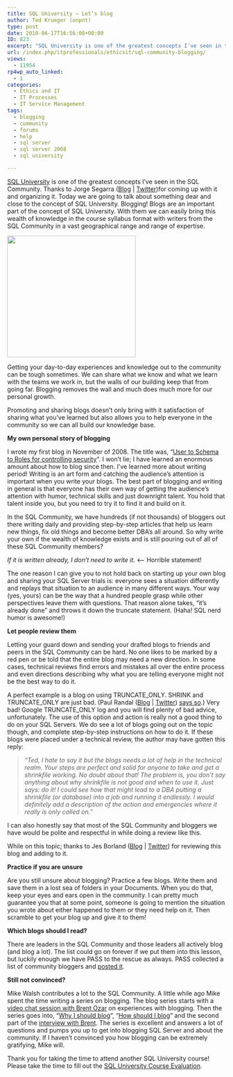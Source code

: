 ```yaml
---
title: SQL University – Let’s blog
author: Ted Krueger (onpnt)
type: post
date: 2010-06-17T16:56:08+00:00
ID: 823
excerpt: "SQL University is one of the greatest concepts I've seen in the SQL Community.  Thanks to Jorge for coming up with it and organizing it.  Today we are going to talk about something dear and close to the concept of SQL University.  Blogging!  Blogs are an important part of the concept of SQL University.  With them we can easily bring this wealth of knowledge in the course syllabus format with writers from the SQL Community in a vast geographical range and range of expertise."
url: /index.php/itprofessionals/ethicsit/sql-community-blogging/
views:
  - 11954
rp4wp_auto_linked:
  - 1
categories:
  - Ethics and IT
  - IT Processes
  - IT Service Management
tags:
  - blogging
  - community
  - forums
  - help
  - sql server
  - sql server 2008
  - sql university

---
```

[SQL University][1] is one of the greatest concepts I&#8217;ve seen in the SQL Community. Thanks to Jorge Segarra ([Blog][2] | [Twitter][3])for coming up with it and organizing it. Today we are going to talk about something dear and close to the concept of SQL University. Blogging! Blogs are an important part of the concept of SQL University. With them we can easily bring this wealth of knowledge in the course syllabus format with writers from the SQL Community in a vast geographical range and range of expertise. 

<div class="image_block">
  <img src="/wp-content/uploads/blogs/ITProfessionals/blog.gif" alt="" title="" width="296" height="280" />
</div>

Getting your day-to-day experiences and knowledge out to the community can be tough sometimes. We can share what we know and what we learn with the teams we work in, but the walls of our building keep that from going far. Blogging removes the wall and much does much more for our personal growth. 

Promoting and sharing blogs doesn’t only bring with it satisfaction of sharing what you’ve learned but also allows you to help everyone in the community so we can all build our knowledge base.

**My own personal story of blogging**

I wrote my first blog in November of 2008. The title was, &#8220;[User to Schema to Roles for controlling security][4]&#8220;. I won’t lie; I have learned an enormous amount about how to blog since then. I’ve learned more about writing period! Writing is an art form and catching the audience’s attention is important when you write your blogs. The best part of blogging and writing in general is that everyone has their own way of getting the audience’s attention with humor, technical skills and just downright talent. You hold that talent inside you, but you need to try it to find it and build on it. 

In the SQL Community, we have hundreds (if not thousands) of bloggers out there writing daily and providing step-by-step articles that help us learn new things, fix old things and become better DBA’s all around. So why write your own if the wealth of knowledge exists and is still pouring out of all of these SQL Community members?

_If it is written already, I don’t need to write it._ <-- Horrible statement! 

The one reason I can give you to not hold back on starting up your own blog and sharing your SQL Server trials is: everyone sees a situation differently and replays that situation to an audience in many different ways. Your way (yes, yours) can be the way that a hundred people grasp while other perspectives leave them with questions. That reason alone takes, &#8220;it&#8217;s already done&#8221; and throws it down the truncate statement. (Haha! SQL nerd humor is awesome!) 

**Let people review them**

Letting your guard down and sending your drafted blogs to friends and peers in the SQL Community can be hard. No one likes to be marked by a red pen or be told that the entire blog may need a new direction. In some cases, technical reviews find errors and mistakes all over the entire process and even directions describing why what you are telling everyone might not be the best way to do it.

A perfect example is a blog on using TRUNCATE\_ONLY. SHRINK and TRUNCATE\_ONLY are just bad. (Paul Randal ([Blog][5] | [Twitter][6]) [says so][7].) Very bad! Google TRUNCATE_ONLY log and you will find plenty of bad advice, unfortunately. The use of this option and action is really not a good thing to do on your SQL Servers. We do see a lot of blogs going out on the topic though, and complete step-by-step instructions on how to do it. If these blogs were placed under a technical review, the author may have gotten this reply:

> _&#8220;Ted, I hate to say it but the blogs needs a lot of help in the technical realm. Your steps are perfect and solid for anyone to take and get a shrinkfile working. No doubt about that! The problem is, you don’t say anything about why shrinkfile is not good and when to use it. Just says: do it! I could see how that might lead to a DBA putting a shrinkfile (or database) into a job and running it endlessly. I would definitely add a description of the action and emergencies where it really is only called on.&#8221;_

I can also honestly say that most of the SQL Community and bloggers we have would be polite and respectful in while doing a review like this. 

While on this topic; thanks to Jes Borland ([Blog][8] | [Twitter][9]) for reviewing this blog and adding to it. 

**Practice if you are unsure**

Are you still unsure about blogging? Practice a few blogs. Write them and save them in a lost sea of folders in your Documents. When you do that, keep your eyes and ears open in the community. I can pretty much guarantee you that at some point, someone is going to mention the situation you wrote about either happened to them or they need help on it. Then scramble to get your blog up and give it to them! 

**Which blogs should I read?**

There are leaders in the SQL Community and those leaders all actively blog (and blog a lot). The list could go on forever if we put them into this lesson, but luckily enough we have PASS to the rescue as always. PASS collected a list of community bloggers and [posted it][10]. 

**Still not convinced?**

Mike Walsh contributes a lot to the SQL Community. A little while ago Mike spent the time writing a series on blogging. The blog series starts with a [video chat session with Brent Ozar][11] on experiences with blogging. Then the series goes into, &#8220;[Why I should blog][12]&#8220;, &#8220;[How should I blog][13]&#8221; and the second part of the [interview with Brent][14]. The series is excellent and answers a lot of questions and pumps you up to get into blogging SQL Server and about the community. If I haven’t convinced you how blogging can be extremely gratifying, Mike will. 

Thank you for taking the time to attend another SQL University course! Please take the time to fill out the [SQL University Course Evaluation][15].

 [1]: http://sqlchicken.com/sql-university/
 [2]: http://sqlchicken.com/
 [3]: http://twitter.com/SQLChicken
 [4]: /index.php/DataMgmt/DBAdmin/MSSQLServerAdmin/user-to-schema-to-roles-for-controlling-
 [5]: http://sqlskills.com/blogs/paul
 [6]: http://twitter.com/paulrandal
 [7]: http://www.sqlskills.com/blogs/paul/post/backup-log-with-no_log-use-abuse-and-undocumented-trace-flags-to-stop-it.aspx
 [8]: http://jesborland.wordpress.com/
 [9]: http://twitter.com/grrl_geek
 [10]: http://www.sqlpass.org/Community/BlogDirectory.aspx
 [11]: http://www.brentozar.com/archive/2009/12/interview-with-mike-walsh-about-blogging/
 [12]: http://www.straightpathsql.com/archives/2009/12/why-should-i-blog/
 [13]: http://www.straightpathsql.com/archives/2009/12/how-should-i-blog/
 [14]: http://www.straightpathsql.com/archives/2009/12/blogging-tips-brent-ozar-mike-walsh-interview/
 [15]: https://spreadsheets.google.com/a/sqlchicken.com/viewform?hl=en&formkey=dDBoSW02QldrTTc2dER3WVZheUlEX3c6MQ#gid=0
